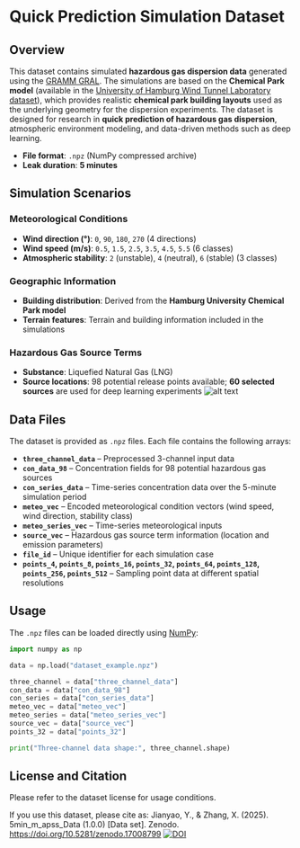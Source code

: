 # Quick Prediction Simulation Dataset

## Overview

This dataset contains simulated **hazardous gas dispersion data** generated using the [GRAMM GRAL](https://gral.tugraz.at/features.html).
The simulations are based on the **Chemical Park model** (available in the [University of Hamburg Wind Tunnel Laboratory dataset](https://www.mi.uni-hamburg.de/en/arbeitsgruppen/windkanallabor/data-sets.html)), which provides realistic **chemical park building layouts** used as the underlying geometry for the dispersion experiments.
The dataset is designed for research in **quick prediction of hazardous gas dispersion**, atmospheric environment modeling, and data-driven methods such as deep learning.

* **File format**: `.npz` (NumPy compressed archive)
* **Leak duration**: **5 minutes**

## Simulation Scenarios

### Meteorological Conditions

* **Wind direction (°)**: `0`, `90`, `180`, `270` (4 directions)
* **Wind speed (m/s)**: `0.5`, `1.5`, `2.5`, `3.5`, `4.5`, `5.5` (6 classes)
* **Atmospheric stability**: `2` (unstable), `4` (neutral), `6` (stable) (3 classes)

### Geographic Information

* **Building distribution**: Derived from the **Hamburg University Chemical Park model**
* **Terrain features**: Terrain and building information included in the simulations

### Hazardous Gas Source Terms

* **Substance**: Liquefied Natural Gas (LNG)
* **Source locations**: 98 potential release points available; **60 selected sources** are used for deep learning experiments
![alt text](source_plot.jpg)

## Data Files

The dataset is provided as `.npz` files. Each file contains the following arrays:

* **`three_channel_data`** – Preprocessed 3-channel input data
* **`con_data_98`** – Concentration fields for 98 potential hazardous gas sources
* **`con_series_data`** – Time-series concentration data over the 5-minute simulation period
* **`meteo_vec`** – Encoded meteorological condition vectors (wind speed, wind direction, stability class)
* **`meteo_series_vec`** – Time-series meteorological inputs
* **`source_vec`** – Hazardous gas source term information (location and emission parameters)
* **`file_id`** – Unique identifier for each simulation case
* **`points_4`, `points_8`, `points_16`, `points_32`, `points_64`, `points_128`, `points_256`, `points_512`** – Sampling point data at different spatial resolutions

## Usage

The `.npz` files can be loaded directly using [NumPy](https://numpy.org/):

```python
import numpy as np

data = np.load("dataset_example.npz")

three_channel = data["three_channel_data"]
con_data = data["con_data_98"]
con_series = data["con_series_data"]
meteo_vec = data["meteo_vec"]
meteo_series = data["meteo_series_vec"]
source_vec = data["source_vec"]
points_32 = data["points_32"]

print("Three-channel data shape:", three_channel.shape)
```

## License and Citation

Please refer to the dataset license for usage conditions.

If you use this dataset, please cite as:
Jianyao, Y., & Zhang, X. (2025). 5min_m_apss_Data (1.0.0) [Data set]. Zenodo. https://doi.org/10.5281/zenodo.17008799 [![DOI](https://zenodo.org/badge/DOI/10.5281/zenodo.17008799.svg)](https://doi.org/10.5281/zenodo.17008799 (2025))
